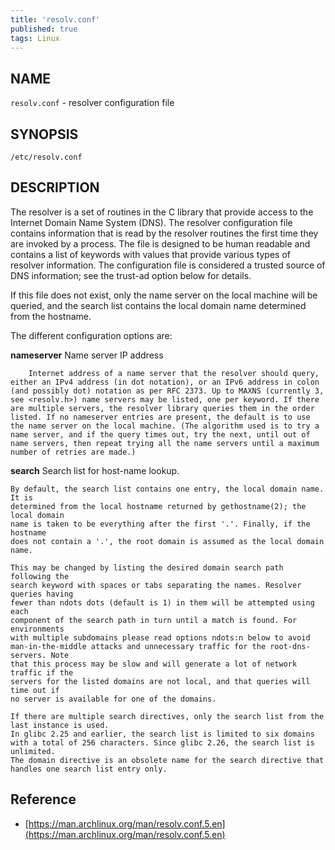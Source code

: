 ```yaml
---
title: 'resolv.conf'
published: true
tags: Linux
---
```


## NAME

`resolv.conf` - resolver configuration file

## SYNOPSIS

```
/etc/resolv.conf
```

## DESCRIPTION

The resolver is a set of routines in the C library that provide access to the
Internet Domain Name System (DNS). The resolver configuration file contains
information that is read by the resolver routines the first time they are
invoked by a process. The file is designed to be human readable and contains a
list of keywords with values that provide various types of resolver information.
The configuration file is considered a trusted source of DNS information; see
the trust-ad option below for details.

If this file does not exist, only the name server on the local machine will be queried, and the search list contains the local domain name determined from the hostname.

The different configuration options are:

**nameserver** Name server IP address

        Internet address of a name server that the resolver should query, either an IPv4 address (in dot notation), or an IPv6 address in colon (and possibly dot) notation as per RFC 2373. Up to MAXNS (currently 3, see <resolv.h>) name servers may be listed, one per keyword. If there are multiple servers, the resolver library queries them in the order listed. If no nameserver entries are present, the default is to use the name server on the local machine. (The algorithm used is to try a name server, and if the query times out, try the next, until out of name servers, then repeat trying all the name servers until a maximum number of retries are made.)

**search** Search list for host-name lookup.

	By default, the search list contains one entry, the local domain name. It is
	determined from the local hostname returned by gethostname(2); the local domain
	name is taken to be everything after the first '.'. Finally, if the hostname
	does not contain a '.', the root domain is assumed as the local domain name.

	This may be changed by listing the desired domain search path following the
	search keyword with spaces or tabs separating the names. Resolver queries having
	fewer than ndots dots (default is 1) in them will be attempted using each
	component of the search path in turn until a match is found. For environments
	with multiple subdomains please read options ndots:n below to avoid
	man-in-the-middle attacks and unnecessary traffic for the root-dns-servers. Note
	that this process may be slow and will generate a lot of network traffic if the
	servers for the listed domains are not local, and that queries will time out if
	no server is available for one of the domains.

	If there are multiple search directives, only the search list from the last instance is used.
	In glibc 2.25 and earlier, the search list is limited to six domains with a total of 256 characters. Since glibc 2.26, the search list is unlimited.
	The domain directive is an obsolete name for the search directive that handles one search list entry only.

## Reference

- [https://man.archlinux.org/man/resolv.conf.5.en](https://man.archlinux.org/man/resolv.conf.5.en)